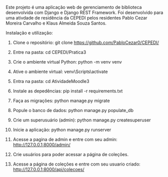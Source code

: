 Este projeto é uma aplicação web de gerenciamento de biblioteca desenvolvida com Django e Django REST Framework.  Foi desenvolvido para uma ativdade de residência da CEPEDI pelos residentes Pablo Cezar Moreira Carvalho e Klaus Almeida Souza Santos.


Instalação e utilização:

1. Clone o repositório:
git clone https://github.com/PabloCezar0/CEPEDI/

2. Entre na pasta:
cd CEPEDI/Pratica3

3. Crie  o ambiente virtual Python:
python -m venv venv

4. Ative o ambiente virtual:
venv\Scripts\activate

5. Entra na pasta:
cd AtividadeMoodle3
   
6. Instale as depedências:
pip install -r requirements.txt
  
7. Faça as migrações:
python manage.py migrate

8. Popule o banco de dados:
python manage.py populate_db

9. Crie um superusuário (admin):
python manage.py createsuperuser

10. Inicie a aplicação:
python manage.py runserver

11. Acesse a pagina de admin e entre com seu admin:
http://127.0.0.1:8000/admin/

12. Crie usuários para poder acessar a página de coleções.

13. Acesse a página de coleções e entre com seu usuario criado:
http://127.0.0.1:8000/api/colecoes/ 

